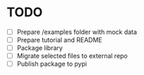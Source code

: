 # TODO
- [ ] Prepare /examples folder with mock data
- [ ] Prepare tutorial and README
- [ ] Package library
- [ ] Migrate selected files to external repo
- [ ] Publish package to pypi
